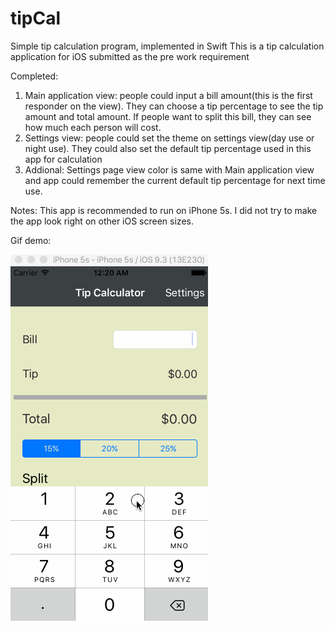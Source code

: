 # tipCal
Simple tip calculation program, implemented in Swift 
This is a tip calculation application for iOS submitted as the pre work requirement

Completed:
  1. Main application view: people could input a bill amount(this is the first responder on the view). They can choose a tip percentage to see the tip amount and total amount. If people want to split this bill, they can see how much each person will cost.
  2. Settings view: people could set the theme on settings view(day use or night use). They could also set the default tip percentage used in this app for calculation
  3. Addional: Settings page view color is same with Main application view and app could remember the current default tip percentage for next time use.

Notes: 
This app is recommended to run on iPhone 5s. 
I did not try to make the app look right on other iOS screen sizes.


Gif demo:

![Alt text](https://github.com/ggpaue/tipCal/blob/master/tipCal.gif)

